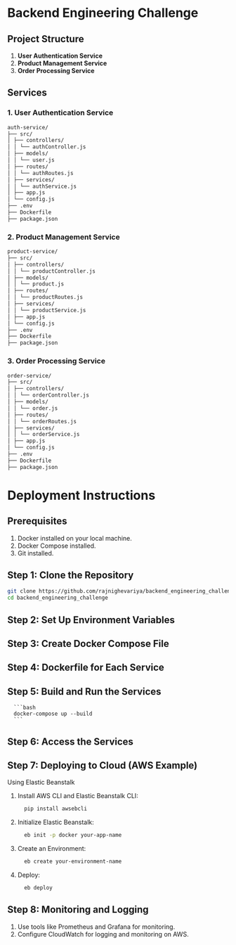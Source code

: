 # Backend Engineering Challenge

## Project Structure

1. **User Authentication Service**
2. **Product Management Service**
3. **Order Processing Service**

## Services

### 1. User Authentication Service

```bash
auth-service/
├── src/
│ ├── controllers/
│ │ └── authController.js
│ ├── models/
│ │ └── user.js
│ ├── routes/
│ │ └── authRoutes.js
│ ├── services/
│ │ └── authService.js
│ ├── app.js
│ └── config.js
├── .env
├── Dockerfile
├── package.json
```

### 2. Product Management Service

```bash
product-service/
├── src/
│ ├── controllers/
│ │ └── productController.js
│ ├── models/
│ │ └── product.js
│ ├── routes/
│ │ └── productRoutes.js
│ ├── services/
│ │ └── productService.js
│ ├── app.js
│ └── config.js
├── .env
├── Dockerfile
├── package.json
```

### 3. Order Processing Service

```bash
order-service/
├── src/
│ ├── controllers/
│ │ └── orderController.js
│ ├── models/
│ │ └── order.js
│ ├── routes/
│ │ └── orderRoutes.js
│ ├── services/
│ │ └── orderService.js
│ ├── app.js
│ └── config.js
├── .env
├── Dockerfile
├── package.json
```

# Deployment Instructions

## Prerequisites

1. Docker installed on your local machine.
2. Docker Compose installed.
3. Git installed.

## Step 1: Clone the Repository

```bash
git clone https://github.com/rajnighevariya/backend_engineering_challenge.git
cd backend_engineering_challenge

```

## Step 2: Set Up Environment Variables

## Step 3: Create Docker Compose File

## Step 4: Dockerfile for Each Service

## Step 5: Build and Run the Services

      ```bash
      docker-compose up --build
      ```
## Step 6: Access the Services

## Step 7: Deploying to Cloud (AWS Example)

Using Elastic Beanstalk

1. Install AWS CLI and Elastic Beanstalk CLI:
    ```bash
      pip install awsebcli
    ```
2. Initialize Elastic Beanstalk:
    ```bash
      eb init -p docker your-app-name
    ```
3. Create an Environment:
    ```bash
      eb create your-environment-name
    ```
4. Deploy:
    ```bash
      eb deploy
    ```

## Step 8: Monitoring and Logging

1. Use tools like Prometheus and Grafana for monitoring.
2. Configure CloudWatch for logging and monitoring on AWS.
